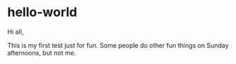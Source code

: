 # hello-world

Hi all,

This is my first test just for fun.  Some people do other fun things on Sunday afternoons, but not me.
